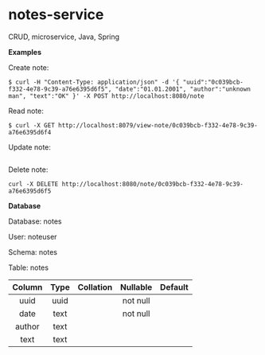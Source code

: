 # notes-service
CRUD, microservice, Java, Spring

**Examples**

Create note:
```
$ curl -H "Content-Type: application/json" -d '{ "uuid":"0c039bcb-f332-4e78-9c39-a76e6395d6f5", "date":"01.01.2001", "author":"unknown man", "text":"OK" }' -X POST http://localhost:8080/note
```
Read note:
```
$ curl -X GET http://localhost:8079/view-note/0c039bcb-f332-4e78-9c39-a76e6395d6f4
```
Update note:
```

```
Delete note:
```
curl -X DELETE http://localhost:8080/note/0c039bcb-f332-4e78-9c39-a76e6395d6f5
```

**Database**

Database: notes

User: noteuser

Schema: notes

Table: notes

| Column | Type | Collation | Nullable | Default |
|:------:|:----:|:---------:|:--------:|:-------:|
| uuid   | uuid |           | not null |         |
| date   | text |           | not null |         |
| author | text |           |          |         |
| text   | text |           |          |         |